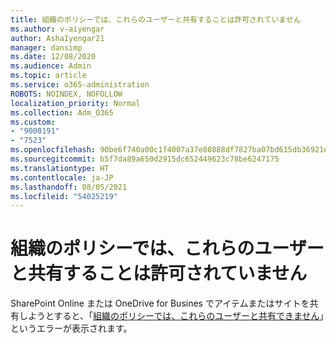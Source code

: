 ```yaml
---
title: 組織のポリシーでは、これらのユーザーと共有することは許可されていません
ms.author: v-aiyengar
author: AshaIyengar21
manager: dansimp
ms.date: 12/08/2020
ms.audience: Admin
ms.topic: article
ms.service: o365-administration
ROBOTS: NOINDEX, NOFOLLOW
localization_priority: Normal
ms.collection: Adm_O365
ms.custom:
- "9000191"
- "7523"
ms.openlocfilehash: 90be6f740a00c1f4007a37e80888df7827ba07bd615db36921ee8f01cc5ea05c
ms.sourcegitcommit: b5f7da89a650d2915dc652449623c78be6247175
ms.translationtype: HT
ms.contentlocale: ja-JP
ms.lasthandoff: 08/05/2021
ms.locfileid: "54025219"
---
```

# <a name="organizations-policies-do-not-allow-you-to-share-with-these-users"></a>組織のポリシーでは、これらのユーザーと共有することは許可されていません

SharePoint Online または OneDrive for Busines でアイテムまたはサイトを共有しようとすると、「[組織のポリシーでは、これらのユーザーと共有できません](https://docs.microsoft.com/sharepoint/troubleshoot/sharing-and-permissions/organization-policies-do-not-allow-you-to-share-with-users-error)」というエラーが表示されます。